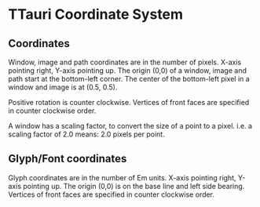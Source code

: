 # TTauri Coordinate System

## Coordinates
Window, image and path coordinates are in the number of pixels.
X-axis pointing right, Y-axis pointing up.
The origin (0,0) of a window, image and path start at the bottom-left
corner. The center of the bottom-left pixel in a window and image is
at (0.5, 0.5).

Positive rotation is counter clockwise. Vertices of front faces are
specified in counter clockwise order.

A window has a scaling factor, to convert the size of a point to a pixel.
i.e. a scaling factor of 2.0 means: 2.0 pixels per point.

## Glyph/Font coordinates
Glyph coordinates are in the number of Em units.
X-axis pointing right, Y-axis pointing up.
The origin (0,0) is on the base line and left side bearing.
Vertices of front faces are specified in counter clockwise order.
